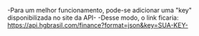 -Para um melhor funcionamento, pode-se adicionar uma "key" disponibilizada no site da API-
-Desse modo, o link ficaria: https://api.hgbrasil.com/finance?format=json&key=SUA-KEY-